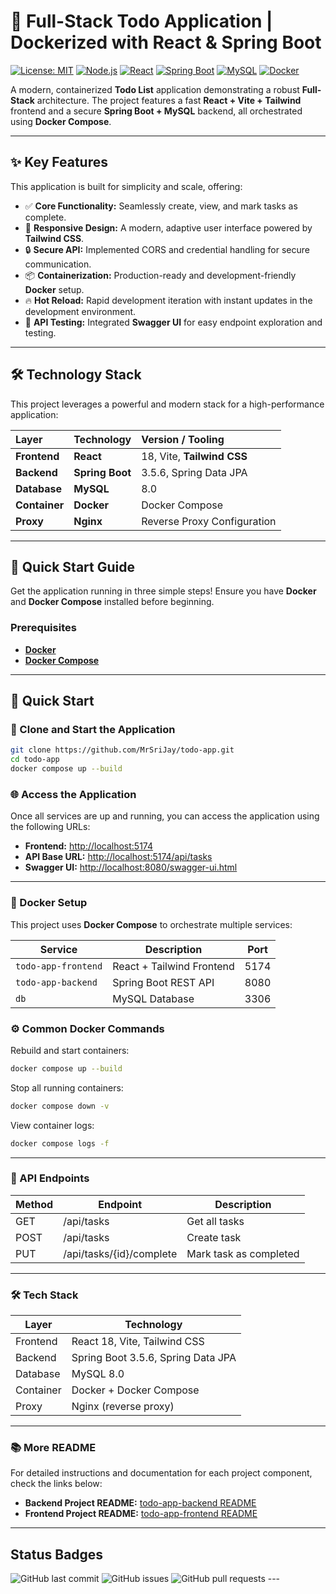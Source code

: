 # 📒 Full-Stack Todo Application | Dockerized with React & Spring Boot

[![License: MIT](https://img.shields.io/badge/license-MIT-blue.svg)](LICENSE) [![Node.js](https://img.shields.io/badge/node-%3E%3D%2020.0-brightgreen?logo=node.js)](https://nodejs.org) [![React](https://img.shields.io/badge/React-18.2.0-61DAFB?logo=react)](https://reactjs.org) [![Spring Boot](https://img.shields.io/badge/Spring%20Boot-3.5.6-6DB33F?logo=spring)](https://spring.io/projects/spring-boot) [![MySQL](https://img.shields.io/badge/MySQL-8.0-4479A1?logo=mysql)](https://www.mysql.com/) [![Docker](https://img.shields.io/badge/Docker-20.10+-2496ED?logo=docker)](https://www.docker.com)

A modern, containerized **Todo List** application demonstrating a robust **Full-Stack** architecture. The project features a fast **React + Vite + Tailwind** frontend and a secure **Spring Boot + MySQL** backend, all orchestrated using **Docker Compose**.

---

## ✨ Key Features

This application is built for simplicity and scale, offering:

* ✅ **Core Functionality:** Seamlessly create, view, and mark tasks as complete.
* 📱 **Responsive Design:** A modern, adaptive user interface powered by **Tailwind CSS**.
* 🔒 **Secure API:** Implemented CORS and credential handling for secure communication.
* 📦 **Containerization:** Production-ready and development-friendly **Docker** setup.
* 🔥 **Hot Reload:** Rapid development iteration with instant updates in the development environment.
* 🔎 **API Testing:** Integrated **Swagger UI** for easy endpoint exploration and testing.

---

## 🛠️ Technology Stack

This project leverages a powerful and modern stack for a high-performance application:

| Layer | Technology | Version / Tooling |
| :--- | :--- | :--- |
| **Frontend** | **React** | 18, Vite, **Tailwind CSS** |
| **Backend** | **Spring Boot** | 3.5.6, Spring Data JPA |
| **Database** | **MySQL** | 8.0 |
| **Container** | **Docker** | Docker Compose |
| **Proxy** | **Nginx** | Reverse Proxy Configuration |

---

## 🚀 Quick Start Guide

Get the application running in three simple steps! Ensure you have **Docker** and **Docker Compose** installed before beginning.

### Prerequisites

* **[Docker](https://www.docker.com/get-started)**
* **[Docker Compose](https://docs.docker.com/compose/)**

---

## 🚀 Quick Start

### 🧩 Clone and Start the Application
```bash
git clone https://github.com/MrSriJay/todo-app.git
cd todo-app
docker compose up --build
```

### 🌐 Access the Application

Once all services are up and running, you can access the application using the following URLs:

- **Frontend:** [http://localhost:5174](http://localhost:5174)  
- **API Base URL:** [http://localhost:5174/api/tasks](http://localhost:5174/api/tasks)  
- **Swagger UI:** [http://localhost:8080/swagger-ui.html](http://localhost:8080/swagger-ui.html)


---

### 🐳 Docker Setup

This project uses **Docker Compose** to orchestrate multiple services:

| Service              | Description                | Port  |
|---------------------|----------------------------|-------|
| `todo-app-frontend` | React + Tailwind Frontend  | 5174  |
| `todo-app-backend`  | Spring Boot REST API       | 8080  |
| `db`                | MySQL Database             | 3306  |
### ⚙️ Common Docker Commands

Rebuild and start containers:

```bash
docker compose up --build
```
Stop all running containers:

```bash
docker compose down -v
```

View container logs:

```bash
docker compose logs -f
```

---
### 📝 API Endpoints

| Method | Endpoint                    | Description            |
|--------|----------------------------|------------------------|
| GET    | /api/tasks                 | Get all tasks          |
| POST   | /api/tasks                 | Create task            |
| PUT    | /api/tasks/{id}/complete   | Mark task as completed |

---

### 🛠️ Tech Stack

| Layer     | Technology                           |
|-----------|-------------------------------------|
| Frontend  | React 18, Vite, Tailwind CSS         |
| Backend   | Spring Boot 3.5.6, Spring Data JPA   |
| Database  | MySQL 8.0                            |
| Container | Docker + Docker Compose               |
| Proxy     | Nginx (reverse proxy)                |

---

### 📚 More README

For detailed instructions and documentation for each project component, check the links below:

- **Backend Project README:** [todo-app-backend README](/todo-app-backend/README.md)  
- **Frontend Project README:** [todo-app-frontend README](/todo-app-frontend/README.md)

---

## Status Badges

<img src="https://img.shields.io/github/last-commit/MrSriJay/todo-app" alt="GitHub last commit">
<img src="https://img.shields.io/github/issues/MrSriJay/todo-app" alt="GitHub issues">
<img src="https://img.shields.io/github/issues-pr/MrSriJay/todo-app" alt="GitHub pull requests">
---
